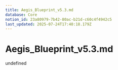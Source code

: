 ```yaml
---
title: Aegis_Blueprint_v5.3.md
database: Core
notion_id: 23a80979-7b42-80ac-b21d-c60c4f4942c5
last_updated: 2025-07-24T17:40:18.179Z
---
```


# Aegis_Blueprint_v5.3.md

undefined